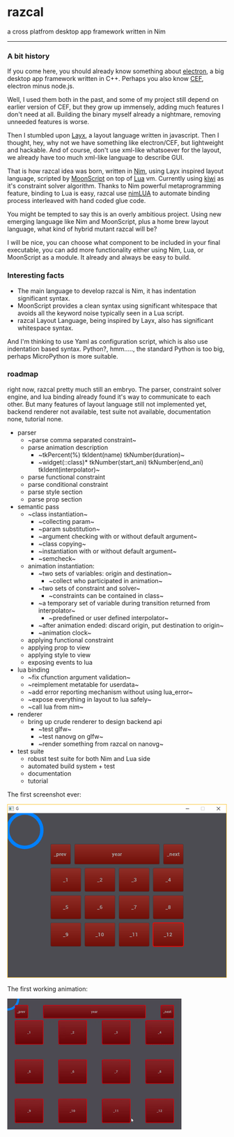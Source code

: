 # razcal

a cross platfrom desktop app framework written in Nim

---

### A bit history

If you come here, you should already know something about [electron](https://electron.atom.io/),
a big desktop app framework written in C++.
Perhaps you also know [CEF](https://bitbucket.org/chromiumembedded/cef), electron minus node.js.

Well, I used them both in the past, and some of my project still depend on earlier version of CEF,
but they grow up immensely, adding much features I don't need at all.
Building the binary myself already a nightmare, removing unneeded features is worse.

Then I stumbled upon [Layx](https://github.com/layxlang/layx), a layout language written in javascript.
Then I thought, hey, why not we have something like electron/CEF, but lightweight and hackable.
And of course, don't use xml-like whatsoever for the layout,
we already have too much xml-like language to describe GUI.

That is how razcal idea was born, written in [Nim](https://nim-lang.org/),
using Layx inspired layout language, scripted by [MoonScript](https://MoonScript.org/)
on top of [Lua](https://www.lua.org/) vm.
Currently using [kiwi](https://github.com/yglukhov/kiwi) as it's constraint solver algorithm.
Thanks to Nim powerful metaprogramming feature, binding to Lua is easy,
razcal use [nimLUA](https://github.com/jangko/nimLUA) to automate binding process
interleaved with hand coded glue code.

You might be tempted to say this is an overly ambitious project.
Using new emerging language like Nim and MoonScript,
plus a home brew layout language, what kind of hybrid mutant razcal will be?

I will be nice, you can choose what component to be included in your final executable,
you can add more functionality either using Nim, Lua, or MoonScript as a module.
It already and always be easy to build.

### Interesting facts

* The main language to develop razcal is Nim, it has indentation significant syntax.
* MoonScript provides a clean syntax using significant whitespace that avoids all the keyword noise typically seen in a Lua script.
* razcal Layout Language, being inspired by Layx, also has significant whitespace syntax.

And I'm thinking to use Yaml as configuration script, which is also use indentation based syntax.
Python?, hmm....., the standard Python is too big, perhaps MicroPython is more suitable.

### roadmap

right now, razcal pretty much still an embryo.
The parser, constraint solver engine,
and lua binding already found it's way to communicate to each other.
But many features of layout language still not implemented yet,
backend renderer not available, test suite not available,
documentation none, tutorial none.

* parser
  * ~parse comma separated constraint~
  * parse animation description
    * ~tkPercent(%) tkIdent(name) tkNumber(duration)~
    * ~widget(::class)* tkNumber(start_ani) tkNumber(end_ani) tkIdent(interpolator)~
  * parse functional constraint
  * parse conditional constraint
  * parse style section
  * parse prop section
* semantic pass
  * ~class instantiation~
    * ~collecting param~
    * ~param substitution~
    * ~argument checking with or without default argument~
    * ~class copying~
    * ~instantiation with or without default argument~
    * ~semcheck~
  * animation instantiation:
    * ~two sets of variables: origin and destination~
      * ~collect who participated in animation~
    * ~two sets of constraint and solver~
      * ~constraints can be contained in class~
    * ~a temporary set of variable during transition returned from interpolator~
      * ~predefined or user defined interpolator~
    * ~after animation ended: discard origin, put destination to origin~
    * ~animation clock~
  * applying functional constraint
  * applying prop to view
  * applying style to view
  * exposing events to lua
* lua binding
  * ~fix cfunction argument validation~
  * ~reimplement metatable for userdata~
  * ~add error reporting mechanism without using lua_error~
  * ~expose everything in layout to lua safely~
  * ~call lua from nim~
* renderer
  * bring up crude renderer to design backend api
    * ~test glfw~
    * ~test nanovg on glfw~
    * ~render something from razcal on nanovg~
* test suite
  * robust test suite for both Nim and Lua side
  * automated build system + test
  * documentation
  * tutorial

The first screenshot ever:

![Screenshot](examples/screenshot-1.png)

The first working animation:

![Animation](examples/animation-1.gif)
